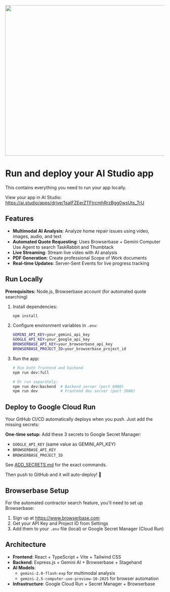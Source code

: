 <div align="center">
<img width="1200" height="475" alt="GHBanner" src="https://github.com/user-attachments/assets/0aa67016-6eaf-458a-adb2-6e31a0763ed6" />
</div>

# Run and deploy your AI Studio app

This contains everything you need to run your app locally.

View your app in AI Studio: https://ai.studio/apps/drive/1saIFZEerZTFtrcmhRrzBgg0wsUts_TrU

## Features

- **Multimodal AI Analysis**: Analyze home repair issues using video, images, audio, and text
- **Automated Quote Requesting**: Uses Browserbase + Gemini Computer Use Agent to search TaskRabbit and Thumbtack
- **Live Streaming**: Stream live video with AI analysis
- **PDF Generation**: Create professional Scope of Work documents
- **Real-time Updates**: Server-Sent Events for live progress tracking

## Run Locally

**Prerequisites:**  Node.js, Browserbase account (for automated quote searching)

1. Install dependencies:
   ```bash
   npm install
   ```

2. Configure environment variables in `.env`:
   ```bash
   GEMINI_API_KEY=your_gemini_api_key
   GOOGLE_API_KEY=your_google_api_key
   BROWSERBASE_API_KEY=your_browserbase_api_key
   BROWSERBASE_PROJECT_ID=your_browserbase_project_id
   ```

3. Run the app:
   ```bash
   # Run both frontend and backend
   npm run dev:full
   
   # Or run separately:
   npm run dev:backend  # Backend server (port 8080)
   npm run dev          # Frontend dev server (port 3000)
   ```

## Deploy to Google Cloud Run

Your GitHub CI/CD automatically deploys when you push. Just add the missing secrets:

**One-time setup:** Add these 3 secrets to Google Secret Manager:
- `GOOGLE_API_KEY` (same value as GEMINI_API_KEY)
- `BROWSERBASE_API_KEY`
- `BROWSERBASE_PROJECT_ID`

See [ADD_SECRETS.md](ADD_SECRETS.md) for the exact commands.

Then push to GitHub and it will auto-deploy! 🚀

## Browserbase Setup

For the automated contractor search feature, you'll need to set up Browserbase:
1. Sign up at https://www.browserbase.com
2. Get your API Key and Project ID from Settings
3. Add them to your `.env` file (local) or Google Secret Manager (Cloud Run)

## Architecture

- **Frontend**: React + TypeScript + Vite + Tailwind CSS
- **Backend**: Express.js + Gemini AI + Browserbase + Stagehand
- **AI Models**: 
  - `gemini-2.0-flash-exp` for multimodal analysis
  - `gemini-2.5-computer-use-preview-10-2025` for browser automation
- **Infrastructure**: Google Cloud Run + Secret Manager + Browserbase
